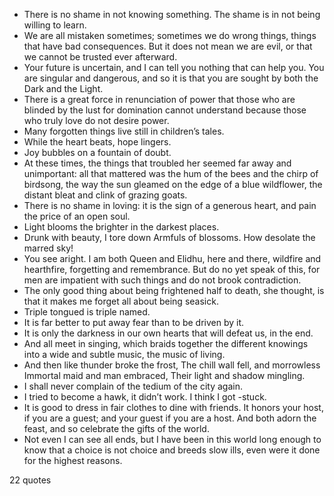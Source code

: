 - There is no shame in not knowing something. The shame is in not being willing to learn.
 - We are all mistaken sometimes; sometimes we do wrong things, things that have bad consequences. But it does not mean we are evil, or that we cannot be trusted ever afterward.
 - Your future is uncertain, and I can tell you nothing that can help you. You are singular and dangerous, and so it is that you are sought by both the Dark and the Light.
 - There is a great force in renunciation of power that those who are blinded by the lust for domination cannot understand because those who truly love do not desire power.
 - Many forgotten things live still in children’s tales.
 - While the heart beats, hope lingers.
 - Joy bubbles on a fountain of doubt.
 - At these times, the things that troubled her seemed far away and unimportant: all that mattered was the hum of the bees and the chirp of birdsong, the way the sun gleamed on the edge of a blue wildflower, the distant bleat and clink of grazing goats.
 - There is no shame in loving: it is the sign of a generous heart, and pain the price of an open soul.
 - Light blooms the brighter in the darkest places.
 - Drunk with beauty, I tore down Armfuls of blossoms. How desolate the marred sky!
 - You see aright. I am both Queen and Elidhu, here and there, wildfire and hearthfire, forgetting and remembrance. But do no yet speak of this, for men are impatient with such things and do not brook contradiction.
 - The only good thing about being frightened half to death, she thought, is that it makes me forget all about being seasick.
 - Triple tongued is triple named.
 - It is far better to put away fear than to be driven by it.
 - It is only the darkness in our own hearts that will defeat us, in the end.
 - And all meet in singing, which braids together the different knowings into a wide and subtle music, the music of living.
 - And then like thunder broke the frost, The chill wall fell, and morrowless Immortal maid and man embraced, Their light and shadow mingling.
 - I shall never complain of the tedium of the city again.
 - I tried to become a hawk, it didn’t work. I think I got -stuck.
 - It is good to dress in fair clothes to dine with friends. It honors your host, if you are a guest; and your guest if you are a host. And both adorn the feast, and so celebrate the gifts of the world.
 - Not even I can see all ends, but I have been in this world long enough to know that a choice is not choice and breeds slow ills, even were it done for the highest reasons.

22 quotes
